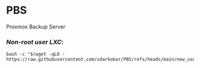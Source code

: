 # PBS
Proxmox Backup Server
  
### *Non-root user LXC*:
```
bash -c "$(wget -qLO - https://raw.githubusercontent.com/vdarkobar/PBS/refs/heads/main/new_user.sh)"
```
